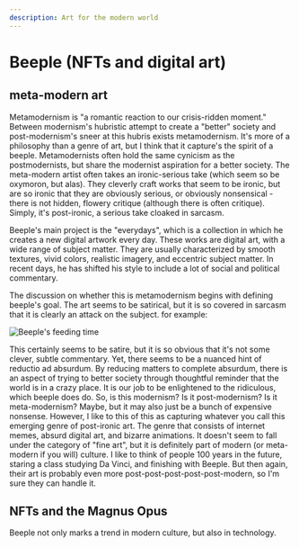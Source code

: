 ```yaml
---
description: Art for the modern world
---
```


# Beeple (NFTs and digital art)

## meta-modern art

Metamodernism is "a romantic reaction to our crisis-ridden moment."  Between modernism's hubristic attempt to create a "better" society and post-modernism's sneer at this hubris exists metamodernism. It's more of a philosophy than a genre of art, but I think that it capture's the spirit of a beeple. Metamodernists often hold the same cynicism as the postmodernists, but share the modernist aspiration for a better society. The meta-modern artist often takes an ironic-serious take (which seem so be oxymoron, but alas). They cleverly craft works that seem to be ironic, but are so ironic that they are obviously serious, or obviously nonsensical - there is not hidden, flowery critique (although there is often critique).  Simply, it's post-ironic, a serious take cloaked in sarcasm.

Beeple's main project is the "everydays", which is a collection in which he creates a new digital artwork every day. These works are digital art, with a wide range of subject matter. They are usually characterized by smooth textures, vivid colors, realistic imagery, and eccentric subject matter. In recent days, he has shifted his style to include a lot of social and political commentary.

The discussion on whether this is metamodernism begins with defining beeple's goal. The art seems to be satirical, but it is so covered in sarcasm that it is clearly an attack on the subject. for example:&#x20;

![Beeple's feeding time](<../.gitbook/assets/image (2) (1).png>)

This certainly seems to be satire, but it is so obvious that it's not some clever, subtle commentary. Yet, there seems to be a nuanced hint of reductio ad absurdum. By reducing matters to complete absurdum, there is an aspect of trying to better society through thoughtful reminder that the world is in a crazy place. It is our job to be enlightened to the ridiculous, which beeple does do. So, is this modernism? Is it post-modernism? Is it meta-modernism? Maybe, but it may also just be a bunch of expensive nonsense. However, I like to this of this as capturing whatever you call this emerging genre of post-ironic art. The genre that consists of internet memes, absurd digital art, and bizarre animations. It doesn't seem to fall under the category of "fine art", but it is definitely part of modern (or meta-modern if you will) culture. I like to think of people 100 years in the future, staring a class studying Da Vinci, and finishing with Beeple. But then again, their art is probably even more post-post-post-post-post-modern, so I'm sure they can handle it.

## NFTs and the Magnus Opus

Beeple not only marks a trend in modern culture, but also in technology.
